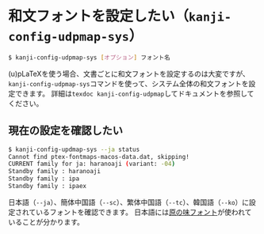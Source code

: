 # 和文フォントを設定したい（``kanji-config-udpmap-sys``）

```bash
$ kanji-config-udpmap-sys [オプション] フォント名
```

(u)pLaTeXを使う場合、文書ごとに和文フォントを設定するのは大変ですが、``kanji-config-udpmap-sys``コマンドを使って、システム全体の和文フォントを設定できます。
詳細は``texdoc kanji-config-udpmap``してドキュメントを参照してください。

## 現在の設定を確認したい

```bash
$ kanji-config-updmap-sys --ja status
Cannot find ptex-fontmaps-macos-data.dat, skipping!
CURRENT family for ja: haranoaji (variant: -04)
Standby family : haranoaji
Standby family : ipa
Standby family : ipaex
```

日本語（``--ja``）、簡体中国語（``--sc``）、繁体中国語（``--tc``）、韓国語（``--ko``）に設定されているフォントを確認できます。
日本語には[原の味フォント](https://github.com/trueroad/HaranoAjiFonts)が使われていることが分かります。
